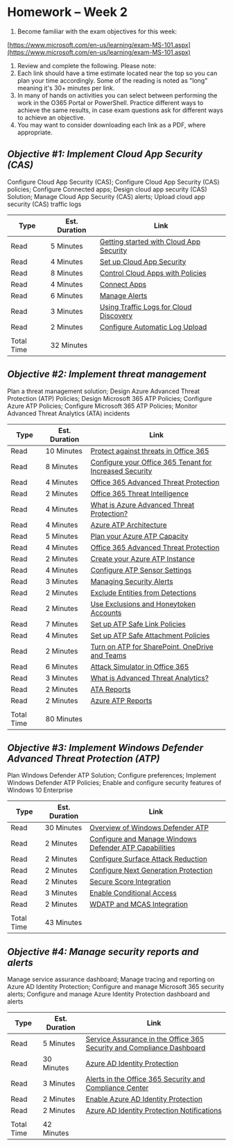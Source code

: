 # Homework – Week 2

1. Become familiar with the exam objectives for this week:

 [https://www.microsoft.com/en-us/learning/exam-MS-101.aspx](https://www.microsoft.com/en-us/learning/exam-MS-101.aspx)

1. Review and complete the following.  Please note:
  1. Each link should have a time estimate located near the top so you can plan your time accordingly.  Some of the reading is noted as &quot;long&quot; meaning it&#39;s 30+ minutes per link.
  2. In many of hands on activities you can select between performing the work in the O365 Portal or PowerShell.  Practice different ways to achieve the same results, in case exam questions ask for different ways to achieve an objective.
  3. You may want to consider downloading each link as a PDF, where appropriate.

## **_Objective #1:_** _Implement Cloud App Security (CAS)_

Configure Cloud App Security (CAS); Configure Cloud App Security (CAS) policies; Configure Connected apps; Design cloud app security (CAS) Solution; Manage Cloud App Security (CAS) alerts; Upload cloud app security (CAS) traffic logs

| **Type** | **Est. Duration** | **Link** |
| --- | --- | --- |
| Read | 5 Minutes | [Getting started with Cloud App Security](https://docs.microsoft.com/en-us/cloud-app-security/getting-started-with-cloud-app-security) |
| Read | 4 Minutes | [Set up Cloud App Security](https://docs.microsoft.com/en-us/cloud-app-security/set-up-cloud-discovery) |
| Read | 8 Minutes | [Control Cloud Apps with Policies](https://docs.microsoft.com/en-us/cloud-app-security/control-cloud-apps-with-policies) |
| Read | 4 Minutes | [Connect Apps](https://docs.microsoft.com/en-us/cloud-app-security/enable-instant-visibility-protection-and-governance-actions-for-your-apps) |
| Read | 6 Minutes | [Manage Alerts](https://docs.microsoft.com/en-us/cloud-app-security/managing-alerts) |
| Read | 3 Minutes | [Using Traffic Logs for Cloud Discovery](https://docs.microsoft.com/en-us/cloud-app-security/create-snapshot-cloud-discovery-reports#log-format) |
| Read | 2 Minutes | [Configure Automatic Log Upload](https://docs.microsoft.com/en-us/cloud-app-security/discovery-docker) |
|   |   |   |
| Total Time | 32 Minutes |   |

## _Objective #2: Implement threat management_

Plan a threat management solution; Design Azure Advanced Threat Protection (ATP) Policies; Design Microsoft 365 ATP Policies; Configure Azure ATP Policies; Configure Microsoft 365 ATP Policies; Monitor Advanced Threat Analytics (ATA) incidents

| **Type** | **Est. Duration** | **Link** |
| --- | --- | --- |
| Read | 10 Minutes | [Protect against threats in Office 365](https://docs.microsoft.com/en-au/Office365/SecurityCompliance/protect-against-threats) |
| Read | 8 Minutes | [Configure your Office 365 Tenant for Increased Security](https://docs.microsoft.com/en-us/office365/securitycompliance/tenant-wide-setup-for-increased-security) |
| Read | 4 Minutes | [Office 365 Advanced Threat Protection](https://docs.microsoft.com/en-us/office365/securitycompliance/office-365-atp) |
| Read | 2 Minutes | [Office 365 Threat Intelligence](https://docs.microsoft.com/en-us/office365/securitycompliance/office-365-ti) |
| Read | 4 Minutes | [What is Azure Advanced Threat Protection?](https://docs.microsoft.com/en-us/azure-advanced-threat-protection/what-is-atp) |
| Read | 4 Minutes | [Azure ATP Architecture](https://docs.microsoft.com/en-us/azure-advanced-threat-protection/atp-architecture) |
| Read | 5 Minutes | [Plan your Azure ATP Capacity](https://docs.microsoft.com/en-us/azure-advanced-threat-protection/atp-capacity-planning) |
| Read | 4 Minutes | [Office 365 Advanced Threat Protection](https://docs.microsoft.com/en-us/office365/securitycompliance/office-365-atp) |
| Read | 2 Minutes | [Create your Azure ATP Instance](https://docs.microsoft.com/en-us/azure-advanced-threat-protection/install-atp-step1) |
| Read | 4 Minutes | [Configure ATP Sensor Settings](https://docs.microsoft.com/en-us/azure-advanced-threat-protection/install-atp-step5) |
| Read | 3 Minutes | [Managing Security Alerts](https://docs.microsoft.com/en-us/azure-advanced-threat-protection/working-with-suspicious-activities) |
| Read | 2 Minutes | [Exclude Entities from Detections](https://docs.microsoft.com/en-us/azure-advanced-threat-protection/excluding-entities-from-detections) |
| Read | 2 Minutes | [Use Exclusions and Honeytoken Accounts](https://docs.microsoft.com/en-us/azure-advanced-threat-protection/install-atp-step7) |
| Read | 7 Minutes | [Set up ATP Safe Link Policies](https://docs.microsoft.com/en-us/office365/securitycompliance/set-up-atp-safe-links-policies) |
| Read | 4 Minutes | [Set up ATP Safe Attachment Policies](https://docs.microsoft.com/en-us/office365/securitycompliance/set-up-atp-safe-attachments-policies) |
| Read | 2 Minutes | [Turn on ATP for SharePoint, OneDrive and Teams](https://docs.microsoft.com/en-us/office365/securitycompliance/turn-on-atp-for-spo-odb-and-teams) |
| Read | 6 Minutes | [Attack Simulator in Office 365](https://docs.microsoft.com/en-us/office365/securitycompliance/attack-simulator) |
| Read | 3 Minutes | [What is Advanced Threat Analytics?](https://docs.microsoft.com/en-us/advanced-threat-analytics/what-is-ata) |
| Read | 2 Minutes | [ATA Reports](https://docs.microsoft.com/en-us/advanced-threat-analytics/reports) |
| Read | 2 Minutes | [Azure ATP Reports](https://docs.microsoft.com/en-us/azure-advanced-threat-protection/reports) |
|   |   |   |
| Total Time | 80 Minutes |   |



## _Objective #3: Implement Windows Defender Advanced Threat Protection (ATP)_

Plan Windows Defender ATP Solution; Configure preferences; Implement Windows Defender ATP Policies; Enable and configure security features of Windows 10 Enterprise

| **Type** | **Est. Duration** | **Link** |
| --- | --- | --- |
| Read | 30 Minutes | [Overview of Windows Defender ATP](https://docs.microsoft.com/en-us/windows/security/threat-protection/windows-defender-atp/overview) |
| Read | 2 Minutes | [Configure and Manage Windows Defender ATP Capabilities](https://docs.microsoft.com/en-us/windows/security/threat-protection/windows-defender-atp/onboard) |
| Read | 2 Minutes | [Configure Surface Attack Reduction ](https://docs.microsoft.com/en-us/windows/security/threat-protection/windows-defender-atp/configure-attack-surface-reduction) |
| Read | 2 Minutes | [Configure Next Generation Protection](https://docs.microsoft.com/en-us/windows/security/threat-protection/windows-defender-antivirus/configure-windows-defender-antivirus-features) |
| Read | 2 Minutes | [Secure Score Integration](https://docs.microsoft.com/en-us/windows/security/threat-protection/windows-defender-atp/overview-secure-score-windows-defender-advanced-threat-protection) |
| Read | 3 Minutes | [Enable Conditional Access](https://docs.microsoft.com/en-us/windows/security/threat-protection/windows-defender-atp/conditional-access-windows-defender-advanced-threat-protection) |
| Read | 2 Minutes | [WDATP and MCAS Integration](https://docs.microsoft.com/en-us/windows/security/threat-protection/windows-defender-atp/microsoft-cloud-app-security-integration) |
|   |   |   |
| Total Time | 43 Minutes |   |



## _Objective #4: Manage security reports and alerts_

Manage service assurance dashboard; Manage tracing and reporting on Azure AD Identity Protection; Configure and manage Microsoft 365 security alerts; Configure and manage Azure Identity Protection dashboard and alerts

| **Type** | **Est. Duration** | **Link** |
| --- | --- | --- |
| Read | 5 Minutes | [Service Assurance in the Office 365 Security and Compliance Dashboard](https://docs.microsoft.com/en-us/office365/securitycompliance/service-assurance) |
| Read | 30 Minutes | [Azure AD Identity Protection](https://docs.microsoft.com/en-us/azure/active-directory/identity-protection/overview) |
| Read | 3 Minutes | [Alerts in the Office 365 Security and Compliance Center](https://docs.microsoft.com/en-us/office365/securitycompliance/alerts) |
| Read | 2 Minutes | [Enable Azure AD Identity Protection](https://docs.microsoft.com/en-us/azure/active-directory/identity-protection/enable) |
| Read | 2 Minutes | [Azure AD Identity Protection Notifications](https://docs.microsoft.com/en-us/azure/active-directory/identity-protection/notifications) |
|   |   |   |
| Total Time | 42 Minutes |   |
